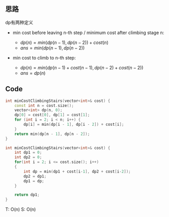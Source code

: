## 思路
dp有两种定义

- min cost before leaving n-th step /  minimum cost after climbing stage n:
  - $dp(n) = min(dp(n-1), dp(n-2)) + cost(n)$
  - $ans = min(dp(n-1), dp(n-2))$

- min cost to climb to n-th step:
  - $dp(n) = min(dp(n-1)+cost(n-1), dp(n-2)+cost(n-2))$
  - $ans = dp(n)$


## Code
```c++
int minCostClimbingStairs(vector<int>& cost) {
	const int n = cost.size();
	vector<int> dp(n, 0);
	dp[0] = cost[0], dp[1] = cost[1];
	for (int i = 2; i < n; i++) {
		dp[i] = min(dp[i - 1], dp[i - 2]) + cost[i];
	}        
	return min(dp[n - 1], dp[n - 2]);
}
```

```C++
int minCostClimbingStairs(vector<int>& cost) {
	int dp1 = 0;
	int dp2 = 0;
	for(int i = 2; i <= cost.size(); i++)
	{
		int dp = min(dp1 + cost[i-1], dp2 + cost[i-2]);
		dp2 = dp1;
		dp1 = dp;
	}

	return dp1;
}
```

T: O(n)
S: O(n)